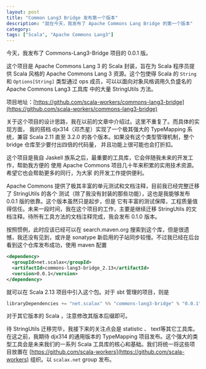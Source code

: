 ```yaml
---
layout: post
title: "Common Lang3 Bridge 发布第一个版本"
description: "就在今天，我发布了 Apache Commons Lang Bridge 的第一个版本"
category: 
tags: ["Scala", "Apache Commons Lang3"]
---
```

今天，我发布了 Commons-Lang3-Bridge 项目的 0.0.1 版。

这个项目是 Apache Commons Lang 3 的 Scala 封装，旨在为 Scala 程序员提供 Scala 
风格的 Apache Commons Lang 3 资源。这个包使得 Scala 的 `String` 和 `Options[String]`
类型通过 ops 成员，可以以面向对象风格调用久负盛名的 Apache Commons Lang3 工具库
中的大量 StringUtils 方法。

项目地址：[https://github.com/scala-workers/commons-lang3-bridge](https://github.com/scala-workers/commons-lang3-bridge)

关于这个项目的设计思路，我在以前的文章中介绍过。这里不重复了。而具体的实现方面，
我的搭档 djx314（邓杰星）实现了一个极其强大的 TypeMapping 系统，兼容 Scala 2.11 直至
3.2.0 的各个版本。如果没有这个类型管理机制，整个 bridge 仓库至少要付出四倍的代码量，
并且功能上很可能也会打折扣。

这个项目是我自 Jaskell 族系之后，最重要的工具库，它会伴随我未来的开发工作，帮助我方便的
使用 Apache Commons 项目几十年来积累的实用技术资源。希望它也会帮助更多的同行，为大家
的开发工作提供便利。

Apache Commons 提供了极其丰富的单元测试和文档注释，目前我已经完整迁移了 StringUtils 的各个
测试（除了我没有封装的那些功能），这也是我能够发布 0.0.1 版的依靠。这个版本虽然只是起步，但是
它有丰富的测试保障，工程质量值得信任。未来一段时间，我在这个项目的工作，主要是继续迁移 StringUtils 的文档注释。待所有工具方法的文档注释完成，我会发布 0.1.0 版本。

按照惯例，此时应该已经可以在 search.maven.org  搜索到这个库，但是很遗憾，我还没有见到，或许是
sonatype 新启用的子站同步较慢。不过我已经在后台看到这个仓库发布成功，使用 maven 配置

```xml
<dependency>
  <groupId>net.scalax</groupId>
  <artifactId>commons-lang3-bridge_2.13</artifactId>
  <version>0.0.1</version>
</dependency>
```

就可以在 Scala 2.13 项目中引入这个包。对于 sbt 管理的项目，则是

```scala
libraryDependencies += "net.scalax" %% "commons-lang3-bridge" % "0.0.1"
```

对于其它版本的 Scala ，注意修改其版本后缀即可。

待 StringUtils 迁移完毕，我接下来的关注点会是 statistic 、 text等其它工具库。在这之前，我期待 djx314 的通用版本的 TypeMapping 项目发布。这个强大的类型工具会是未来我们的一系列 Scala
工具库的核心和基础。我们将统一将这些项目放置在 [https://github.com/scala-workers](https://github.com/scala-workers) 组织。以
`scalax.net` group 发布。

